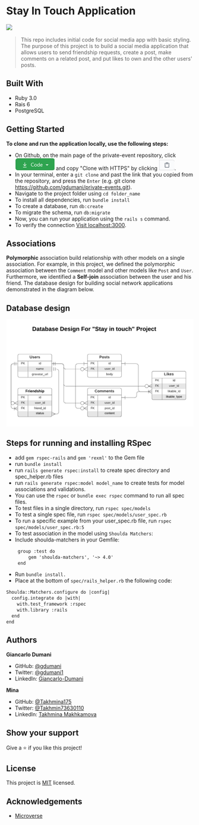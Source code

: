 # Stay In Touch Application 
![](https://img.shields.io/badge/Microverse-blueviolet)

> This repo includes initial code for social media app with basic styling.
The purpose of this project is to build a social media application that allows users to send friendship requests, create a post, make comments on a related post, and put likes to own and the other users' posts. 


## Built With

* Ruby 3.0
* Rais 6
* PostgreSQL

## Getting Started

**To clone and run the application locally, use the following steps:**
- On Github, on the main page of the private-event repository, click ![the Code button](images/code.png) and copy "Clone with HTTPS" by clicking ![the copy icon](images/copy.png).
- In your terminal, enter a `git clone` and past the link that you copied from the repository, and press the `Enter`
(e.g. git clone https://github.com/gdumani/private-events.git).
- Navigate to the project folder using `cd folder_name`
- To install all dependencies, run `bundle install`
- To create a database, run `db:create`
- To migrate the schema, run `db:migrate`
- Now, you can run your application using the `rails s` command.
- To verify the connection [Visit localhost:3000](http://localhost:3000 ).

## Associations
**Polymorphic** association build relationship with other models on a single
 association. For example, in this project, we defined the polymorphic association
 between the `Comment` model and other models like `Post` and `User`. Furthermore, we
 identified a **Self-join** association between the user and his friend. The database
 design for building social network applications demonstrated in the diagram below. 

## Database design
![Database diagram](images/db_diagram.png) 

## Steps for running and installing RSpec
- add `gem rspec-rails` and `gem 'rexml'` to the Gem file
- run `bundle install`
- run `rails generate rspec:install` to create spec directory and spec_helper.rb files
- run `rails generate rspec:model model_name` to create tests for model associations and validations.
- You can use the `rspec` or `bundle exec rspec` command to run all spec files.
- To test files in a single directory, run `rspec spec/models`
- To test a single spec file, run `rspec spec/models/user_spec.rb`
- To run a specific example from your user_spec.rb file, run `rspec spec/models/user_spec.rb:5`
- To test association in the model using `Shoulda Matchers`:
- Include shoulda-matchers in your Gemfile:
   ```
    group :test do
        gem 'shoulda-matchers', '~> 4.0'
    end
   ```
- Run `bundle install.`
- Place at the bottom of `spec/rails_helper.rb` the following code:

```
Shoulda::Matchers.configure do |config|
  config.integrate do |with|
    with.test_framework :rspec
    with.library :rails
  end
end
```

## Authors

**Giancarlo Dumani**

- GitHub: [@gdumani](https://github.com/gdumani)
- Twitter: [@gdumani1](https://twitter.com/gdumani1)
- LinkedIn: [ Giancarlo-Dumani](https://www.linkedin.com/in/gdumani/?originalSubdomain=cr)

**Mina**

- GitHub: [@Takhmina175](https://github.com/Takhmina175)
- Twitter: [@Takhmin73630110](https://twitter.com/Takhmin73630110)
- LinkedIn: [Takhmina Makhkamova](https://www.linkedin.com/in/takhmina-makhkamova-7628136b/)



## Show your support

Give a ⭐️ if you like this project!

## License

This project is [MIT](./LICENSE) licensed.

## Acknowledgements

- [Microverse](https://microverse.org)
